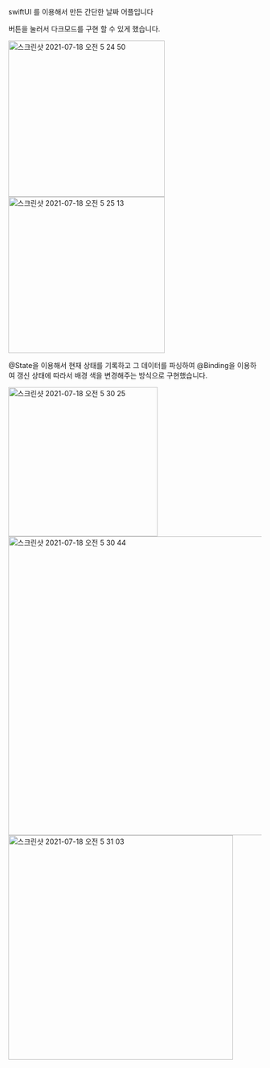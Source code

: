 
swiftUI 를 이용해서 만든 간단한 날짜 어플입니다 


버튼을 눌러서 다크모드를 구현 할 수 있게 했습니다.

<img width="311" alt="스크린샷 2021-07-18 오전 5 24 50" src="https://user-images.githubusercontent.com/76652929/126048642-ba43f584-79e0-485a-9381-7e55dc6137ec.png">

<img width="311" alt="스크린샷 2021-07-18 오전 5 25 13" src="https://user-images.githubusercontent.com/76652929/126048622-92ad57e6-45a2-403f-9c9b-4357f8cf6993.png">

@State을 이용해서 현재 상태를 기록하고 그 데이터를 파싱하여 @Binding을 이용하여 갱신 상태에 따라서 배경 색을 변경해주는 방식으로 구현했습니다. 

<img width="297" alt="스크린샷 2021-07-18 오전 5 30 25" src="https://user-images.githubusercontent.com/76652929/126048705-8fd2f009-e4fe-46ad-b73c-98273d0f3c6e.png">

<img width="595" alt="스크린샷 2021-07-18 오전 5 30 44" src="https://user-images.githubusercontent.com/76652929/126048707-26fb3049-3795-4121-b65b-c5dd8a920d92.png">
<img width="447" alt="스크린샷 2021-07-18 오전 5 31 03" src="https://user-images.githubusercontent.com/76652929/126048708-780a6b98-a71d-4eb9-8af9-e4da20aa850e.png">

